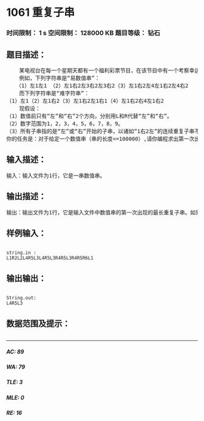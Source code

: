 # 1061 重复子串   
### 时间限制： 1 s     空间限制： 128000 KB     题目等级： 钻石  
## 题目描述：  

<pre>
    某电视台在每一个星期天都有一个福利彩票节目，在该节目中有一个考察幸运观众记忆力的节目。节目的安排是这样的：首先由节目主持人说出一串诸如“左1右2左2左3右4左1”的数值串，然后由幸运观众重复该数值串；如果幸运观众能全部记忆出节目主持人说的所有数值串，该观众将获得一笔数目可观的奖金。为了确保节目的质量，节目导演希望这种数值串中不含连续的2个以上相同子串，这样数值串就不易记忆。他们称这种有连续相同子串的数值串为“易数值串”，而这种相同子串称为重复子串；无重复子串的数值串称为“难数值串”。
    例如，下列字符串是“易数值串”：
   （1）左1左1 （2）左1右2左3右2左3右2（3）左1右2左4左1右2左4右2
    而下列字符串是“难字符串”：
（1）左1（2）左1右2（3）左1右2左1右1（4）左1右2右4左1右2
    现假设：
（1）数值前只有“左”和“右”2个方向，分别用L和R代替“左”和“右”。
（2）数字范围为1，2，3，4，5，6，7，8，9。
（3）所有子串指的是“左”或“右”开始的子串，以诸如“1右2左”的连续重复子串不计算为重复子串。
你的任务是：对于给定一个数值串（串的长度<=100000）,请你编程求出第一次出现的最长重复子串。
</pre>
  
  
## 输入描述：  

<pre>
输入：输入文件为1行，它是一串数值串。
</pre>
  
  
## 输出描述：  

<pre>
输出：输出文件为1行，它是输入文件中数值串的第一次出现的最长重复子串。如果无重复子串则输出字符串“NO”。
</pre>
  
  
## 样例输入：  

<pre><code>
string.in :
L1R2L2L4R5L3L4R5L3R4R5L3R4R5R6L1              
</code></pre>
  
  
## 输出输出：  

<pre><code>
String.out:
L4R5L3
</code></pre>
  
  
## 数据范围及提示：  

<pre>
</pre>
  
  
***  

##### AC: 89  
##### WA: 79  
##### TLE: 3  
##### MLE: 0  
##### RE: 16  
